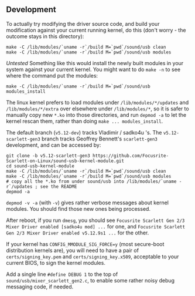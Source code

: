 ## Development

To actually try modifying the driver source code, and build your modification against your current running kernel, do this (don't worry - the outcome stays
in this directory):

```
make -C /lib/modules/`uname -r`/build M=`pwd`/sound/usb clean
make -C /lib/modules/`uname -r`/build M=`pwd`/sound/usb modules
```

*Untested* Something like this would install the newly built modules in your system against your current kernel.
You might want to do `make -n` to see where the command put the modules:

```
make -C /lib/modules/`uname -r`/build M=`pwd`/sound/usb modules_install
```

The linux kernel prefers to load modules under `/lib/modules/*/updates` and `/lib/modules/*/extra` over elsewhere under `/lib/modules/*`,
so it is safer to manually copy new `*.ko` into those
directories, and run `depmod -a` to let the kernel rescan them, rather than doing `make ... modules_install`.

The default branch (`v5.12-dev`) tracks Vladimir / sadko4u 's. The `v5.12-scarlett-gen3` branch tracks Geoffrey
Bennett's `scarlett-gen3` development, and can be accessed by:

```
git clone -b v5.12-scarlett-gen3 https://github.com/Focusrite-Scarlett-on-Linux/sound-usb-kernel-module.git
cd sound-usb-kernel-module
make -C /lib/modules/`uname -r`/build M=`pwd`/sound/usb clean
make -C /lib/modules/`uname -r`/build M=`pwd`/sound/usb modules
# copy all the *.ko from under sound/usb into /lib/modules/`uname -r`/updates ; see the README
depmod -a
```

`depmod -v -a` (with `-v`) gives rather verbose messages about kernel modules. You should find those new ones being
processed.

After reboot, if you run `dmesg`,
you should see `Focusrite Scarlett Gen 2/3 Mixer Driver enabled [sadko4u mod] ...` for one,
and `Focusrite Scarlett Gen 2/3 Mixer Driver enabled v5.12.9s1 ...`
for the other.

If your kernel has `CONFIG_MMODULE_SIG_FORCE=y` (most secure-boot distribution kernels are), you will need to have a pair of `certs/signing_key.pem`
and `certs/signing_key.x509`, acceptable to your current BIOS, to sign the kernel modules.

Add a single line `#define DEBUG 1` to the top of `sound/usb/mixer_scarlett_gen2.c`, to enable some rather noisy debug messaging code, if needed.
